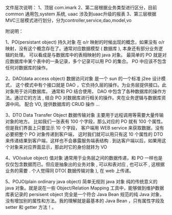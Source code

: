 文件层次说明：
1、顶层 com.imark
2、第二层根据业务类型进行区分，目前 common 通用包,system 系统, uaac 涉及到uaac升级的报表
3、第三层根据 MVC三层模式进行划分，分为controller,service,dao,model,vo

附说明：

1、PO(persistant object) 持久对象 
在 o/r 映射的时候出现的概念，如果没有 o/r 映射，没有这个概念存在了。通常对应数据模型 ( 数据库 ), 本身还有部分业务逻辑的处理。
可以看成是与数据库中的表相映射的 java 对象。
最简单的 PO 就是对应数据库中某个表中的一条记录，多个记录可以用 PO 的集合。 PO 中应该不包含任何对数据库的操作。 


2、DAO(data access object) 数据访问对象 
是一个 sun 的一个标准 j2ee 设计模式， 这个模式中有个接口就是 DAO ，它负持久层的操作。为业务层提供接口。此对象用于访问数据库。
通常和 PO 结合使用， DAO 中包含了各种数据库的操作方法。通过它的方法 , 结合 PO 对数据库进行相关的操作。夹在业务逻辑与数据库资源中间。
配合 VO, 提供数据库的 CRUD 操作 ... 

  
3、DTO
Data Transfer Object 数据传输对象 
主要用于远程调用等需要大量传输对象的地方。 
比如我们一张表有 100 个字段，那么对应的 PO 就有 100 个属性。 
但是我们界面上只要显示 10 个字段， 
客户端用 WEB service 来获取数据，没有必要把整个 PO 对象传递到客户端， 
这时我们就可以用只有这 10 个属性的 DTO 来传递结果到客户端，这样也不会暴露服务端表结构 . 到达客户端以后，如果用这个对象来对应界面显示，那此时它的身份就转为 VO 


4、VO(value object) 值对象 
通常用于业务层之间的数据传递，和 PO 一样也是仅仅包含数据而已。但应是抽象出的业务对象 , 可以和表对应 , 也可以不 , 这根据业务的需要 . 
个人觉得同 DTO( 数据传输对象 ), 在 web 上传递。 


5、POJO(plain ordinary java object) 简单无规则 java 对象 
纯的传统意义的 java 对象。就是说在一些 Object/Relation 
Mapping 工具中，能够做到维护数据库表记录的 persisent 
object 完全是一个符合 Java Bean 规范的纯 Java 对象，没有增加别的属性和方法。我的理解就是最基本的 Java Bean 
，只有属性字段及 setter 和 getter 方法！。 